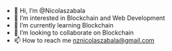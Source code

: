 - 👋 Hi, I’m @Nicolaszabala
- 👀 I’m interested in Blockchain and Web Development
- 🌱 I’m currently learning Blockchain
- 💞️ I’m looking to collaborate on Blockchain
- 📫 How to reach me nznicolaszabala@gmail.com
